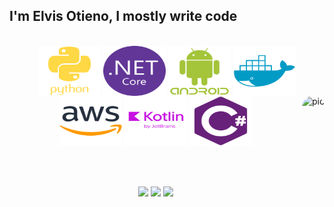 ## I'm Elvis Otieno, I mostly write code
<!--div align="center">
  <a href="https://github.com/otienoelvis">
  <img height="180em" src="https://github-readme-stats.vercel.app/api?username=otienoelvis&show_icons=true&theme=dracula&include_all_commits=true&count_private=true"/>
  <img height="180em" src="https://github-readme-stats.vercel.app/api/top-langs/?username=otienoelvis&layout=compact&langs_count=7&theme=dracula"/>
</div-->
<div align="center" style="display: inline_block"><br>
  <img align="center" alt="Python" height="80" width="100" src="https://raw.githubusercontent.com/devicons/devicon/master/icons/python/python-plain-wordmark.svg">
  <img align="center" alt="DotNet" height="80" width="100" src="https://raw.githubusercontent.com/devicons/devicon/master/icons/dotnetcore/dotnetcore-original.svg">
  <img align="center" alt="Android" height="80" width="100" src="https://raw.githubusercontent.com/devicons/devicon/master/icons/android/android-plain-wordmark.svg">
  <img align="center" alt="Docker" height="80" width="100" src="https://raw.githubusercontent.com/devicons/devicon/master/icons/docker/docker-plain.svg">
  <img align="center" alt="Amazon" height="80" width="100" src="https://raw.githubusercontent.com/devicons/devicon/master/icons/amazonwebservices/amazonwebservices-original-wordmark.svg">
  <img align="center" alt="Kotlin" height="80" width="100" src="https://raw.githubusercontent.com/devicons/devicon/master/icons/kotlin/kotlin-plain-wordmark.svg">
  <img align="center" alt="Csharp" height="80" width="100"  src="https://raw.githubusercontent.com/devicons/devicon/master/icons/csharp/csharp-plain.svg">
  <img align="right" alt="pic" height="150" style="border-radius:50px;" src="https://pbs.twimg.com/media/Fhn-rkhXwAEqCi-?format=jpg&name=medium">
</div>
<br>
<br>
<br>
 
<div align="center"> 

  <a href = "https://github.com/otienoelvis"><img src="https://github.com/devicons/devicon/blame/master/icons/github/github-original-wordmark.svg" target="_blank"></a>
  <a href = "mailto:otienoelvis8@gmail.com"><img src="https://img.shields.io/badge/-Gmail-%23333?style=for-the-badge&logo=gmail&logoColor=white" target="_blank"></a>
  <a href="https://www.linkedin.com/in/elvisotieno/" target="_blank"><img src="https://img.shields.io/badge/-LinkedIn-%230077B5?style=for-the-badge&logo=linkedin&logoColor=white" target="_blank"></a> 
   
 
</div>
